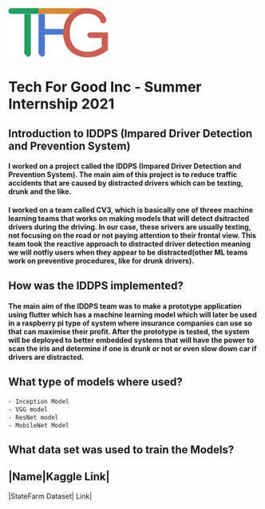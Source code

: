 <img src= https://github.com/Nlege001/ReactiveRiskIdentification/blob/main/TechForGood_Logo.png.webp width = 200>


# Tech For Good Inc - Summer Internship 2021

## Introduction to IDDPS (Impared Driver Detection and Prevention System)

#### I worked on a project called the IDDPS (Impared Driver Detection and Prevention System). The main aim of this project is to reduce traffic accidents that are caused by distracted drivers which can be texting, drunk and the like.

#### I worked on a team called CV3, which is basically one of threee machine learning teams that works on making models that will detect dsitracted drivers during the driving. In our case, these srivers are usually texting, not focusing on the road or not paying attention to their frontal view.  This team took the reactive approach to distracted driver detection meaning we will notfiy users when they appear to be distracted(other ML teams work on preventive procedures, like for drunk drivers).

## How was the IDDPS implemented?

#### The main aim of the IDDPS team was to make a prototype application using flutter which has a machine learning model which will later be used in a raspberry pi type of system where insurance companies can use so that can maximise their profit. After the prototype is tested, the system will be deployed to better embedded systems that will have the power to scan the iris and determine if one is drunk or not or even slow down car if drivers are distracted.


## What type of models where used?
    - Inception Model
    - VGG model
    - ResNet model
    - MobileNet Model
   
## What data set was used to train the Models?
|Name|Kaggle Link|
-------------------------
|StateFarm Dataset| Link|

